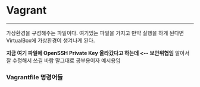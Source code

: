 # Vagrant
---
가상환경을 구성해주는 파일이다.
여기있는 파일을 가지고 만약 실행을 하게 된다면 VirtualBox에 가상환경이 생겨나게 된다.

**지금 여기 파일에 OpenSSH Private Key 올라갔다고 하는데 <-- 보안위협임**
알아서 잘 수정해서 쓰길 바람
말그대로 공부용이자 예시용임
### Vagrantfile 명령어들
